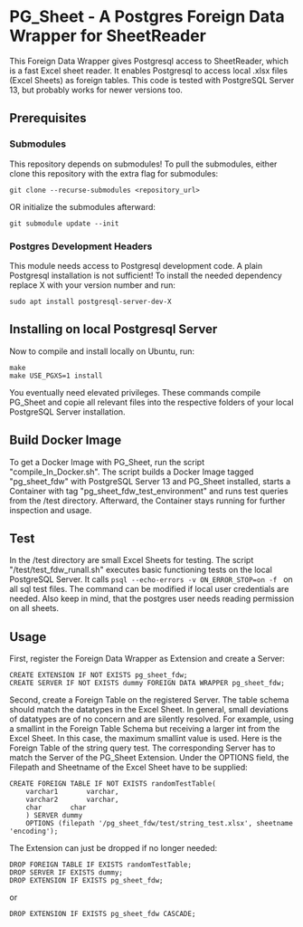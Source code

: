 # PG_Sheet - A Postgres Foreign Data Wrapper for SheetReader

This Foreign Data Wrapper gives Postgresql access to SheetReader, which is a fast Excel sheet reader. It enables Postgresql to access local .xlsx files (Excel Sheets) as foreign tables. This code is tested with PostgreSQL Server 13, but probably works for newer versions too.

## Prerequisites

### Submodules

This repository depends on submodules! To pull the submodules, either clone this repository with the extra flag for submodules:
```
git clone --recurse-submodules <repository_url>
```
OR initialize the submodules afterward:
```
git submodule update --init
```

### Postgres Development Headers

This module needs access to Postgresql development code. A plain Postgresql installation is not sufficient! To install the needed dependency replace X with your version number and run:
```
sudo apt install postgresql-server-dev-X
```

## Installing on local Postgresql Server

Now to compile and install locally on Ubuntu, run:
```
make
make USE_PGXS=1 install
```
You eventually need elevated privileges.
These commands compile PG_Sheet and copie all relevant files into the respective folders of your local PostgreSQL Server installation.

## Build Docker Image

To get a Docker Image with PG_Sheet, run the script "compile_In_Docker.sh". The script builds a Docker Image tagged "pg_sheet_fdw" with PostgreSQL Server 13 and PG_Sheet installed, starts a Container with tag "pg_sheet_fdw_test_environment" and runs test queries from the /test directory. Afterward, the Container stays running for further inspection and usage.

## Test

In the /test directory are small Excel Sheets for testing. The script "/test/test_fdw_runall.sh" executes basic functioning tests on the local PostgreSQL Server. It calls `psql --echo-errors -v ON_ERROR_STOP=on -f ` on all sql test files. The command can be modified if local user credentials are needed. Also keep in mind, that the postgres user needs reading permission on all sheets.

## Usage

First, register the Foreign Data Wrapper as Extension and create a Server:
```
CREATE EXTENSION IF NOT EXISTS pg_sheet_fdw;
CREATE SERVER IF NOT EXISTS dummy FOREIGN DATA WRAPPER pg_sheet_fdw;
```
Second, create a Foreign Table on the registered Server. The table schema should match the datatypes in the Excel Sheet. In general, small deviations of datatypes are of no concern and are silently resolved. For example, using a smallint in the Foreign Table Schema but receiving a larger int from the Excel Sheet. In this case, the maximum smallint value is used.
Here is the Foreign Table of the string query test. The corresponding Server has to match the Server of the PG_Sheet Extension. Under the OPTIONS field, the Filepath and Sheetname of the Excel Sheet have to be supplied: 
```
CREATE FOREIGN TABLE IF NOT EXISTS randomTestTable(
    varchar1       varchar,
    varchar2       varchar,
    char       char
    ) SERVER dummy
    OPTIONS (filepath '/pg_sheet_fdw/test/string_test.xlsx', sheetname 'encoding');
```
The Extension can just be dropped if no longer needed:
```
DROP FOREIGN TABLE IF EXISTS randomTestTable;
DROP SERVER IF EXISTS dummy;
DROP EXTENSION IF EXISTS pg_sheet_fdw;
```
or
```
DROP EXTENSION IF EXISTS pg_sheet_fdw CASCADE;
```